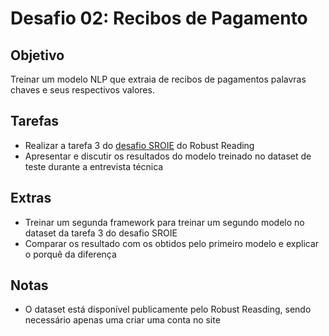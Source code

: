 # Desafio 02: Recibos de Pagamento

## Objetivo

Treinar um modelo NLP que extraia de recibos de pagamentos palavras chaves e seus respectivos valores.

## Tarefas

- Realizar a tarefa 3 do [desafio SROIE](https://rrc.cvc.uab.es/?ch=13&com=tasks) do Robust Reading
- Apresentar e discutir os resultados do modelo treinado no dataset de teste durante a entrevista técnica 

## Extras

- Treinar um segunda framework para treinar um segundo modelo no dataset da tarefa 3 do desafio SROIE 
- Comparar os resultado com os obtidos pelo primeiro modelo e explicar o porquê da diferença

## Notas

- O dataset está disponível publicamente pelo Robust Reasding, sendo necessário apenas uma criar uma conta no site
